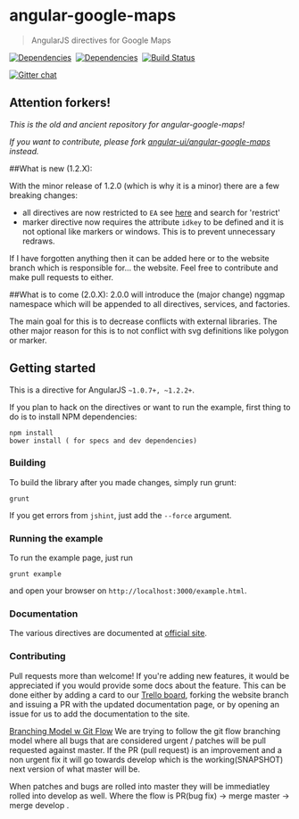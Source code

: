 # angular-google-maps

> AngularJS directives for Google Maps

[![Dependencies](https://david-dm.org/angular-ui/angular-google-maps.png)](https://david-dm.org/angular-ui/angular-google-maps)&nbsp;
[![Dependencies](https://david-dm.org/angular-ui/angular-google-maps/dev-status.png)](https://david-dm.org/angular-ui/angular-google-maps)&nbsp;
[![Build Status](https://travis-ci.org/angular-ui/angular-google-maps.png?branch=master)](https://travis-ci.org/angular-ui/angular-google-maps)

[![Gitter chat](https://badges.gitter.im/angular-ui/angular-google-maps.png)](https://gitter.im/angular-ui/angular-google-maps)



## Attention forkers!
*This is the old and ancient repository for angular-google-maps!*

*If you want to contribute, please fork [angular-ui/angular-google-maps](https://github.com/angular-ui/angular-google-maps) instead.*



##What is new (1.2.X):

With the minor release of 1.2.0 (which is why it is a minor) there are a few breaking changes:

- all directives are now restricted to ```EA``` see [here](https://docs.angularjs.org/guide/directive) and search for 'restrict'
- marker directive now requires the attribute ```idkey``` to be defined and it is not optional like markers or windows. This is to prevent unnecessary redraws.

If I have forgotten anything then it can be added here or to the website branch which is responsible for... the website. Feel free to contribute and make pull requests to either.

##What is to come (2.0.X):
2.0.0 will introduce the (major change) nggmap namespace which will be appended to all directives, services, and factories.

The main goal for this is to decrease conflicts with external libraries. The other major reason for this is to not conflict with svg definitions like polygon or marker.

## Getting started
This is a directive for AngularJS `~1.0.7+, ~1.2.2+`.

If you plan to hack on the directives or want to run the example, first thing to do is to install NPM dependencies:

```shell
npm install
bower install ( for specs and dev dependencies)
```

### Building
To build the library after you made changes, simply run grunt:

```shell
grunt
```

If you get errors from `jshint`, just add the `--force` argument.

### Running the example
To run the example page, just run

```shell
grunt example
```

and open your browser on `http://localhost:3000/example.html`.

### Documentation
The various directives are documented at [official site](http://angular-google-maps.org).

### Contributing

Pull requests more than welcome! If you're adding new features, it would be appreciated if you would provide some docs about the feature. This can be done either by adding a card to our [Trello board](https://trello.com/b/WwTRrkfh/angular-google-maps), forking the website branch and issuing a PR with the updated documentation page, or by opening an issue for us to add the documentation to the site.

[Branching Model w Git Flow](http://nvie.com/posts/a-successful-git-branching-model/)
We are trying to follow the git flow branching model where all bugs that are considered urgent / patches will be pull
requested against master. If the PR (pull request) is an improvement and a non urgent fix it will go towards develop
which is the working(SNAPSHOT) next version of what master will be.

When patches and bugs are rolled into master they will be immediatley rolled into develop as well. Where the flow is
PR(bug fix) -> merge master -> merge develop .
